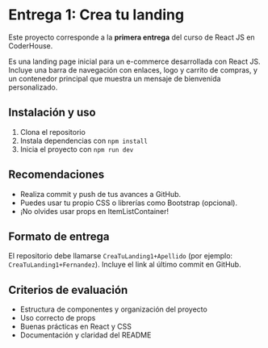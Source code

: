 # Entrega 1: Crea tu landing

Este proyecto corresponde a la **primera entrega** del curso de React JS en CoderHouse.

Es una landing page inicial para un e-commerce desarrollada con React JS. Incluye una barra de navegación con enlaces, logo y carrito de compras, y un contenedor principal que muestra un mensaje de bienvenida personalizado.

## Instalación y uso

1. Clona el repositorio
2. Instala dependencias con `npm install`
3. Inicia el proyecto con `npm run dev`

## Recomendaciones

- Realiza commit y push de tus avances a GitHub.
- Puedes usar tu propio CSS o librerías como Bootstrap (opcional).
- ¡No olvides usar props en ItemListContainer!

## Formato de entrega

El repositorio debe llamarse `CreaTuLanding1+Apellido` (por ejemplo: `CreaTuLanding1+Fernandez`).
Incluye el link al último commit en GitHub.

## Criterios de evaluación

- Estructura de componentes y organización del proyecto
- Uso correcto de props
- Buenas prácticas en React y CSS
- Documentación y claridad del README
